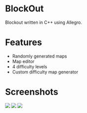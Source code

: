 BlockOut
========
Blockout written in C++ using Allegro.

# Features
- Randomly generated maps
- Map editor
- 4 difficulty levels
- Custom difficulty map generator

# Screenshots
![](http://s27.postimg.org/u87crt0jn/image.png)
![](http://s12.postimg.org/3u91e92fh/z23.png)
![](http://s12.postimg.org/x5phkqqvh/z24.png)
